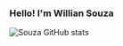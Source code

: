 ### Hello! I'm Willian Souza


![Souza GitHub stats](https://github-readme-stats.vercel.app/api/top-langs/?username=techsouza&theme=blue-green)

